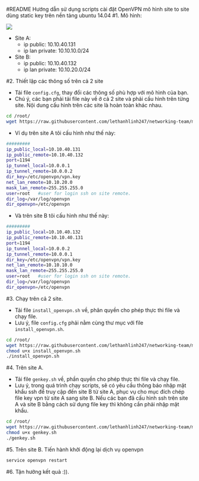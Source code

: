 #README
Hướng dẫn sử dụng scripts cài đặt OpenVPN mô hình site to site dùng static key trên nền tảng ubuntu 14.04
#1. Mô hình:

![](https://camo.githubusercontent.com/57b1fbe2d551e35e857474590a1d827a10d5f25b/687474703a2f2f692e696d6775722e636f6d2f737a56726c35332e6a7067)

- Site A:
	- ip public: 10.10.40.131
	- ip lan private: 10.10.10.0/24
- Site B:
	- ip public: 10.10.40.132
	- ip lan private: 10.10.20.0/24

#2. Thiết lập các thông số trên cả 2 site
- Tải file `config.cfg`, thay đổi các thông số phù hợp với mô hình của bạn.
- Chú ý, các bạn phải tải file này về ở cả 2 site và phải cấu hình trên từng site. Nội dung cấu hình trên các site là hoàn toàn khác nhau.

```sh
cd /root/
wget https://raw.githubusercontent.com/lethanhlinh247/networking-team/master/LinhLT/VPN/OpenVPN%20-%20scripts%20install/config.cfg
```
- Ví dụ trên site A tôi cấu hình như thế này: 
```sh
#########
ip_public_local=10.10.40.131
ip_public_remote=10.10.40.132
port=1194
ip_tunnel_local=10.0.0.1
ip_tunnel_remote=10.0.0.2
dir_key=/etc/openvpn/vpn.key
net_lan_remote=10.10.20.0
mask_lan_remote=255.255.255.0
user=root	#user for login ssh on site remote.
dir_log=/var/log/openvpn
dir_openvpn=/etc/openvpn
```

- Và trên site B tôi cấu hình như thế này:
```sh
#########
ip_public_local=10.10.40.132
ip_public_remote=10.10.40.131
port=1194
ip_tunnel_local=10.0.0.2
ip_tunnel_remote=10.0.0.1
dir_key=/etc/openvpn/vpn.key
net_lan_remote=10.10.10.0
mask_lan_remote=255.255.255.0
user=root	#user for login ssh on site remote.
dir_log=/var/log/openvpn
dir_openvpn=/etc/openvpn
```

#3. Chạy trên cả 2 site.
- Tải file `install_openvpn.sh` về, phân quyền cho phép thực thi file và chạy file.
- Lưu ý, file `config.cfg` phải nằm cùng thư mục với file `install_openvpn.sh`.

```sh
cd /root/
wget https://raw.githubusercontent.com/lethanhlinh247/networking-team/master/LinhLT/VPN/OpenVPN%20-%20scripts%20install/install_openvpn.sh
chmod u+x install_openvpn.sh
./install_openvpn.sh
```

#4. Trên site A.
- Tải file `genkey.sh` về,  phần quyền cho phép thực thi file và chạy file.
- Lưu ý, trong quá trình chạy scripts, sẽ có yêu cầu thông báo nhập mật khẩu ssh để truy cập đến site B từ site A, phục vụ cho mục đích chép file key vpn từ site A sang site B. Nếu các bạn đã cấu hình ssh trên site A và site B bằng cách sử dụng file key thì không cần phải nhập mật khẩu.

```sh
cd /root/
wget https://raw.githubusercontent.com/lethanhlinh247/networking-team/master/LinhLT/VPN/OpenVPN%20-%20scripts%20install/genkey.sh
chmod u+x genkey.sh
./genkey.sh
```

#5. Trên site B.
Tiến hành khởi động lại dịch vụ openvpn
```sh
service openvpn restart
```

#6. Tận hưởng kết quả :)).

